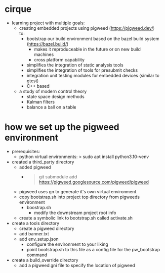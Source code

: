# cirque
* learning project with multiple goals:
    * creating embedded projects using pigweed (https://pigweed.dev/) to:
        * bootstrap our build environment based on the bazel build system (https://bazel.build/)
            * makes it reproduceable in the future or on new build machines
            * cross platform capability
        * simplifies the integration of static analysis tools
        * simplifies the integration of tools for presubmit checks
        * integration unit testing modules for embedded devices (similar to gtest)
        * C++ based
    * a study of modern control theory
        * state space design methods
        * Kalman filters
        * balance a ball on a table

# how we set up the pigweed environment
* prerequisites:
    * python virtual environments: > sudo apt install python3.10-venv
* created a third_party directory
    * added pigweed
        * > git submodule add https://pigweed.googlesource.com/pigweed/pigweed
    * pigweed uses gn to generate it's own virtual environment
    * copy bootstrap.sh into project top directory from pigweeds environment
        * boostrap.sh
            * modify the downstream project root info
    * create a symbolic link to bootstrap.sh called activate.sh
* create a tools directory
    * create a pigweed directory
    * add banner.txt
    * add env_setup.json
        * configure the environment to your liking
        * point bootstrap.sh to this file as a config file for the pw_bootstrap command
* create a build_override directory
    * add a pigweed.gni file to specify the location of pigweed